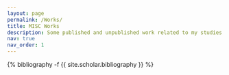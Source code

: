 ```yaml
---
layout: page
permalink: /Works/
title: MISC Works
description: Some published and unpublished work related to my studies and research interests.
nav: true
nav_order: 1
---
```

<!-- _pages/publications.md -->
<div class="publications">

{% bibliography -f {{ site.scholar.bibliography }} %}

</div>
